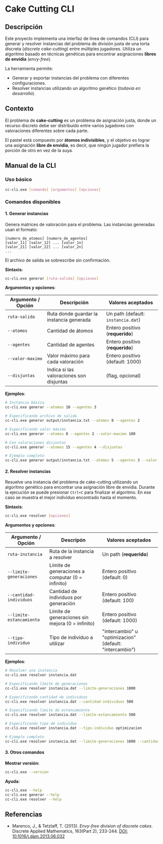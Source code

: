 # Cake Cutting CLI

## Descripción

Este proyecto implementa una interfaz de línea de comandos (CLI) para generar y resolver instancias del problema de
división justa de una torta discreta (_discrete cake-cutting_) entre múltiples jugadores. Utiliza un algoritmo basado en
técnicas genéticas para encontrar asignaciones **libres de envidia** (_envy-free_).

La herramienta permite:

- Generar y exportar instancias del problema con diferentes configuraciones.
- Resolver instancias utilizando un algoritmo genético (_todavía en desarrollo_).

## Contexto

El problema de **cake-cutting** es un problema de asignación justa, donde un recurso discreto debe ser distribuido entre
varios jugadores con valoraciones diferentes sobre cada parte.

El pastel está compuesto por **átomos indivisibles**, y el objetivo es lograr una asignación **libre de envidia**, es
decir, que ningún jugador prefiera la porción de otro en vez de la suya.

## Manual de la CLI

### Uso básico

```bash
cc-cli.exe [comando] [argumentos] [opciones]
```

### Comandos disponibles

#### 1. Generar instancias

Genera matrices de valoración para el problema. Las instancias generadas usan el formato:

```
[numero_de_atomos] [numero_de_agentes]
[valor_11] [valor_12] ... [valor_1n]
[valor_21] [valor_22] ... [valor_2n]
...
```

El archivo de salida se sobrescribe sin confirmación.

**Sintaxis**:

```bash
cc-cli.exe generar [ruta-salida] [opciones]
```

**Argumentos y opciones**:

| Argumento / Opción | Descripción                              | Valores aceptados                  |
| ------------------ | ---------------------------------------- | ---------------------------------- |
| `ruta-salida`      | Ruta donde guardar la instancia generada | Un path (default: `instancia.dat`) |
| `--atomos`         | Cantidad de átomos                       | Entero positivo (**requerido**)    |
| `--agentes`        | Cantidad de agentes                      | Entero positivo (**requerido**)    |
| `--valor-maximo`   | Valor máximo para cada valoración        | Entero positivo (default: 1000)    |
| `--disjuntas`      | Indica si las valoraciones son disjuntas | (flag, opcional)                   |

**Ejemplos**:

```bash
# Instancia básica
cc-cli.exe generar --atomos 10 --agentes 3

# Especificando archivo de salida
cc-cli.exe generar output/instancia.txt --atomos 8 --agentes 2

# Especificando valor máximo
cc-cli.exe generar --atomos 8 --agentes 2 --valor-maximo 100

# Con valoraciones disjuntas
cc-cli.exe generar --atomos 15 --agentes 4 --disjuntas

# Ejemplo completo
cc-cli.exe generar output/instancia.txt --atomos 5 --agentes 3 --valor-maximo 500 --disjuntas
```

#### 2. Resolver instancias

Resuelve una instancia del problema de cake-cutting utilizando un algoritmo genético para encontrar una asignación
libre de envidia.
Durante la ejecución se puede presionar `Ctrl+C` para finalizar el algoritmo.
En ese caso se muestra el mejor individuo encontrado hasta el momento.

**Sintaxis**:

```bash
cc-cli.exe resolver [opciones]
```

**Argumentos y opciones**:

| Argumento / Opción       | Descripón                                        | Valores aceptados                                       |
| ------------------------ | ------------------------------------------------ | ------------------------------------------------------- |
| `ruta-instancia`         | Ruta de la instancia a resolver                  | Un path (**requerido**)                                 |
| `--limite-generaciones`  | Límite de generaciones a computar (0 = infinito) | Entero positivo (default: 0)                            |
| `--cantidad-individuos`  | Cantidad de individuos por generación            | Entero positivo (default: 100)                          |
| `--limite-estancamiento` | Límite de generaciones sin mejora (0 = infinito) | Entero positivo (default: 1000)                         |
| `--tipo-individuo`       | Tipo de individuo a utilizar                     | "intercambio" u "optimizacion" (default: "intercambio") |

**Ejemplos**:

```bash
# Resolver una instancia
cc-cli.exe resolver instancia.dat

# Especificando límite de generaciones
cc-cli.exe resolver instancia.dat --limite-generaciones 1000

# Especificando cantidad de individuos
cc-cli.exe resolver instancia.dat --cantidad-individuos 500

# Especificando límite de estancamiento
cc-cli.exe resolver instancia.dat --limite-estancamiento 500

# Especificando tipo de individuo
cc-cli.exe resolver instancia.dat --tipo-individuo optimizacion

# Ejemplo completo
cc-cli.exe resolver instancia.dat --limite-generaciones 1000 --cantidad-individuos 500 --limite-estancamiento 500 --tipo-individuo intercambio
```

#### 3. Otros comandos

**Mostrar versión:**

```bash
cc-cli.exe --version
```

**Ayuda:**

```bash
cc-cli.exe --help
cc-cli.exe generar --help
cc-cli.exe resolver --help
```

## Referencias

- Marenco, J., & Tetzlaff, T. (2013). _Envy-free division of discrete cakes_. Discrete Applied Mathematics, 163(Part 2),
  233-244. [DOI: 10.1016/j.dam.2013.06.032](https://doi.org/10.1016/j.dam.2013.06.032)

